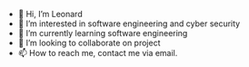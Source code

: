 - 👋 Hi, I’m Leonard
- 👀 I’m interested in software engineering and cyber security
- 🌱 I’m currently learning software engineering
- 💞️ I’m looking to collaborate on project
- 📫 How to reach me, contact me via email.

<!---
heislexxy/heislexxy is a ✨ special ✨ repository because its `README.md` (this file) appears on your GitHub profile.
You can click the Preview link to take a look at your changes.
--->
